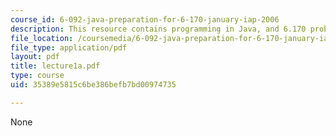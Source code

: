 ```yaml
---
course_id: 6-092-java-preparation-for-6-170-january-iap-2006
description: This resource contains programming in Java, and 6.170 problem sets.
file_location: /coursemedia/6-092-java-preparation-for-6-170-january-iap-2006/35389e5815c6be386befb7bd00974735_lecture1a.pdf
file_type: application/pdf
layout: pdf
title: lecture1a.pdf
type: course
uid: 35389e5815c6be386befb7bd00974735

---
```

None